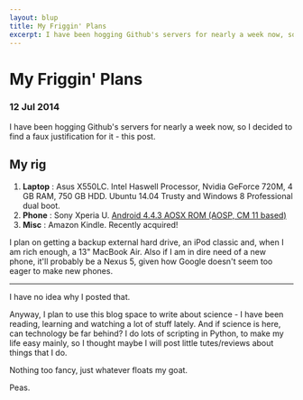 ```yaml
---
layout: blup
title: My Friggin' Plans
excerpt: I have been hogging Github's servers for nearly a week now, so I decided to find a faux justification for it - this post.
---
```

# My Friggin' Plans

### 12 Jul 2014

I have been hogging Github's servers for nearly a week now, so I decided to find a faux justification for it - this post.

## My rig
1. **Laptop** : Asus X550LC. Intel Haswell Processor, Nvidia GeForce 720M, 4 GB RAM, 750 GB HDD. Ubuntu 14.04 Trusty and Windows 8 Professional dual boot.
2. **Phone** : Sony Xperia U. [Android 4.4.3 AOSX ROM (AOSP, CM 11 based)](http://forum.xda-developers.com/xperia-u/u-development/rom-xperia-aosx-rom-t2716190)
3. **Misc** : Amazon Kindle. Recently acquired!

I plan on getting a backup external hard drive, an iPod classic and, when I am rich enough, a 13" MacBook Air. Also if I am in dire need of a new phone, it'll probably be a Nexus 5, given how Google doesn't seem too eager to make new phones.

-----------

I have no idea why I posted that.

Anyway, I plan to use this blog space to write about science - I have been reading, learning and watching a lot of stuff lately. And if science is here, can technology be far behind? I do lots of scripting in Python, to make my life easy mainly, so I thought maybe I will post little tutes/reviews about things that I do.

Nothing too fancy, just whatever floats my goat.

Peas.
